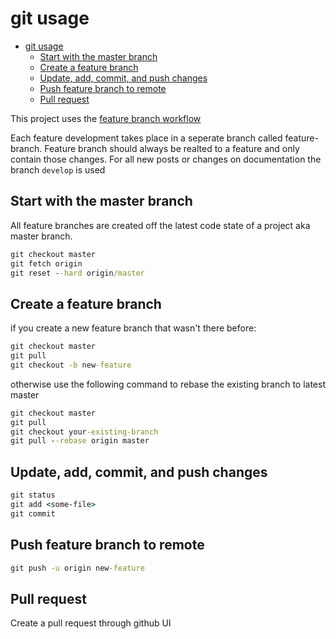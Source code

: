 # git usage

- [git usage](#git-usage)
  - [Start with the master branch](#start-with-the-master-branch)
  - [Create a feature branch](#create-a-feature-branch)
  - [Update, add, commit, and push changes](#update-add-commit-and-push-changes)
  - [Push feature branch to remote](#push-feature-branch-to-remote)
  - [Pull request](#pull-request)

This project uses the [feature branch workflow](https://www.atlassian.com/git/tutorials/comparing-workflows/feature-branch-workflow)

Each feature development takes place in a seperate branch called feature-branch.
Feature branch should always be realted to a feature and only contain those changes.
For all new posts or changes on documentation the branch `develop` is used

## Start with the master branch

All feature branches are created off the latest code state of a project aka master branch.

```cmd
git checkout master
git fetch origin
git reset --hard origin/master
```

## Create a feature branch

if you create a new feature branch that wasn't there before:

```cmd
git checkout master
git pull
git checkout -b new-feature
```

otherwise use the following command to rebase the existing branch to latest master

```cmd
git checkout master
git pull
git checkout your-existing-branch
git pull --rebase origin master
```

## Update, add, commit, and push changes

```cmd
git status
git add <some-file>
git commit
```

## Push feature branch to remote

```cmd
git push -u origin new-feature
```

## Pull request

Create a pull request through github UI
